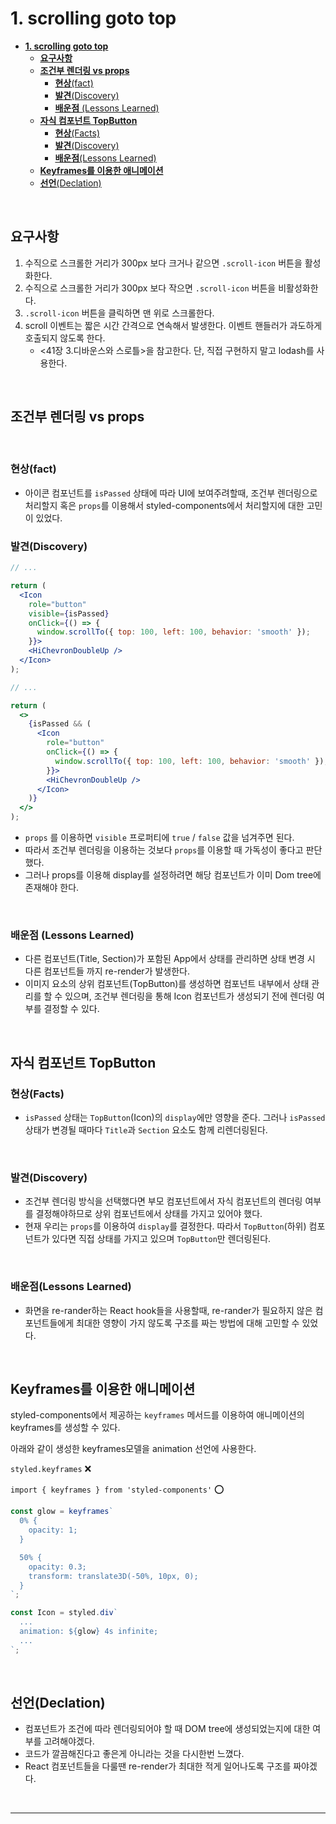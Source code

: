 # **1. scrolling goto top**

- [**1. scrolling goto top**](#1-scrolling-goto-top)
  - [**요구사항**](#요구사항)
  - [**조건부 렌더링 vs props**](#조건부-렌더링-vs-props)
    - [**현상**(fact)](#현상fact)
    - [**발견**(Discovery)](#발견discovery)
    - [**배운점** (Lessons Learned)](#배운점-lessons-learned)
  - [**자식 컴포넌트 TopButton**](#자식-컴포넌트-topbutton)
    - [**현상**(Facts)](#현상facts)
    - [**발견**(Discovery)](#발견discovery-1)
    - [**배운점**(Lessons Learned)](#배운점lessons-learned)
  - [**Keyframes를 이용한 애니메이션**](#keyframes를-이용한-애니메이션)
  - [**선언**(Declation)](#선언declation)

<br>

## **요구사항**

1. 수직으로 스크롤한 거리가 300px 보다 크거나 같으면 `.scroll-icon` 버튼을 활성화한다.
2. 수직으로 스크롤한 거리가 300px 보다 작으면 `.scroll-icon` 버튼을 비활성화한다.
3. `.scroll-icon` 버튼을 클릭하면 맨 위로 스크롤한다.
4. scroll 이벤트는 짧은 시간 간격으로 연속해서 발생한다. 이벤트 핸들러가 과도하게 호출되지 않도록 한다.
   - <41장 3.디바운스와 스로틀>을 참고한다. 단, 직접 구현하지 말고 lodash를 사용한다.

<br>

## **조건부 렌더링 vs props**

<br>

### **현상**(fact)

- 아이콘 컴포넌트를 `isPassed` 상태에 따라 UI에 보여주려할때, 조건부 렌더링으로 처리할지 혹은 `props`를 이용해서 styled-components에서 처리할지에 대한 고민이 있었다.

### **발견**(Discovery)

```jsx
// ...

return (
  <Icon
    role="button"
    visible={isPassed}
    onClick={() => {
      window.scrollTo({ top: 100, left: 100, behavior: 'smooth' });
    }}>
    <HiChevronDoubleUp />
  </Icon>
);
```

```jsx
// ...

return (
  <>
    {isPassed && (
      <Icon
        role="button"
        onClick={() => {
          window.scrollTo({ top: 100, left: 100, behavior: 'smooth' });
        }}>
        <HiChevronDoubleUp />
      </Icon>
    )}
  </>
);
```

- `props` 를 이용하면 `visible` 프로퍼티에 `true` / `false` 값을 넘겨주면 된다.
- 따라서 조건부 렌더링을 이용하는 것보다 `props`를 이용할 때 가독성이 좋다고 판단했다.
- 그러나 props를 이용해 display를 설정하려면 해당 컴포넌트가 이미 Dom tree에 존재해야 한다.

<br>

### **배운점** (Lessons Learned)

- 다른 컴포넌트(Title, Section)가 포함된 App에서 상태를 관리하면 상태 변경 시 다른 컴포넌트들 까지 re-render가 발생한다.
- 이미지 요소의 상위 컴포넌트(TopButton)를 생성하면 컴포넌트 내부에서 상태 관리를 할 수 있으며, 조건부 렌더링을 통해 Icon 컴포넌트가 생성되기 전에 렌더링 여부를 결정할 수 있다.

<br>

## **자식 컴포넌트 TopButton**

### **현상**(Facts)

- `isPassed` 상태는 `TopButton`(Icon)의 `display`에만 영향을 준다. 그러나 `isPassed` 상태가 변경될 때마다 `Title`과 `Section` 요소도 함께 리렌더링된다.

<br>

### **발견**(Discovery)

- 조건부 렌더링 방식을 선택했다면 부모 컴포넌트에서 자식 컴포넌트의 렌더링 여부를 결정해야하므로 상위 컴포넌트에서 상태를 가지고 있어야 했다.
- 현재 우리는 `props`를 이용하여 `display`를 결정한다. 따라서 `TopButton`(하위) 컴포넌트가 있다면 직접 상태를 가지고 있으며 `TopButton`만 렌더링된다.

<br>

### **배운점**(Lessons Learned)

- 화면을 re-rander하는 React hook들을 사용할때, re-rander가 필요하지 않은 컴포넌트들에게 최대한 영향이 가지 않도록 구조를 짜는 방법에 대해 고민할 수 있었다.

<br>

## **Keyframes를 이용한 애니메이션**

styled-components에서 제공하는 `keyframes` 메서드를 이용하여 애니메이션의 keyframes를 생성할 수 있다.

아래와 같이 생성한 keyframes모델을 animation 선언에 사용한다.

`styled.keyframes` ❌

`import { keyframes } from 'styled-components'` ⭕

```js
const glow = keyframes`
  0% {
    opacity: 1;
  }

  50% {
    opacity: 0.3;
    transform: translate3D(-50%, 10px, 0);
  }
`;

const Icon = styled.div`
  ...
  animation: ${glow} 4s infinite;
  ...
`;
```

<br>

## **선언**(Declation)

- 컴포넌트가 조건에 따라 렌더링되어야 할 때 DOM tree에 생성되었는지에 대한 여부를 고려해야겠다.
- 코드가 깔끔해진다고 좋은게 아니라는 것을 다시한번 느꼈다.
- React 컴포넌트들을 다룰땐 re-render가 최대한 적게 일어나도록 구조를 짜야겠다.

<br>

---
